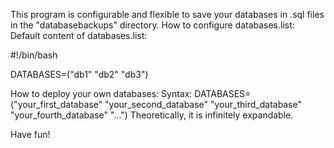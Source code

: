 This program is configurable and flexible to save your databases in .sql files in the "databasebackups" directory.
How to configure databases.list:
Default content of databases.list:

 #!/bin/bash
 
 DATABASES=("db1" "db2" "db3")

How to deploy your own databases:
 Syntax: 
  DATABASES=("your_first_database" "your_second_database" "your_third_database" "your_fourth_database" "...")
 Theoretically, it is infinitely expandable.

Have fun! 
